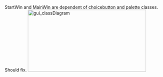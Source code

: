 StartWin and MainWin are dependent of choicebutton and palette classes. Should fix.
<img width="378" height="199" alt="gui_classDiagram" src="https://github.com/user-attachments/assets/bf3b82df-bf26-451e-8a0f-3e29eccd7ed3" />
